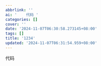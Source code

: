 ```yaml
---
abbrlink: ''
ai: '    代码 '
categories: []
cover: ''
date: '2024-11-07T06:30:58.273145+08:00'
tags: []
title: '1234'
updated: '2024-11-07T06:31:54.959+08:00'
---
```

<meta name="algolia-site-verification" content="4AAEEC2AD00D8D1A" />
<title>Algolia Verification</title>

代码
